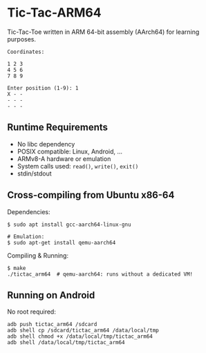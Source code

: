 # Tic-Tac-ARM64
Tic-Tac-Toe written in ARM 64-bit assembly (AArch64) for learning purposes.

```
Coordinates:

1 2 3
4 5 6
7 8 9

Enter position (1-9): 1
X - - 
- - - 
- - - 
```

## Runtime Requirements
* No libc dependency
* POSIX compatible: Linux, Android, ...
* ARMv8-A hardware or emulation
* System calls used: `read()`, `write()`, `exit()`
* stdin/stdout

## Cross-compiling from Ubuntu x86-64
Dependencies:
```
$ sudo apt install gcc-aarch64-linux-gnu

# Emulation:
$ sudo apt-get install qemu-aarch64
```

Compiling & Running:
```
$ make
./tictac_arm64  # qemu-aarch64: runs without a dedicated VM!
```

## Running on Android
No root required:
```
adb push tictac_arm64 /sdcard
adb shell cp /sdcard/tictac_arm64 /data/local/tmp
adb shell chmod +x /data/local/tmp/tictac_arm64
adb shell /data/local/tmp/tictac_arm64
```
